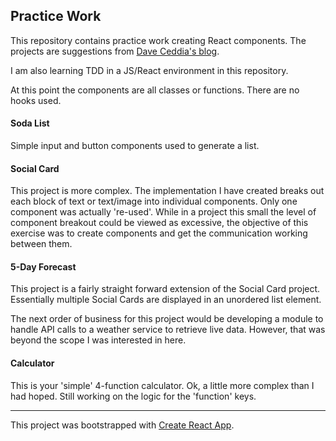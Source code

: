 ## Practice Work

This repository contains practice work creating React components.  The projects are suggestions from [Dave Ceddia's blog](https://daveceddia.com/react-practice-projects/).

I am also learning TDD in a JS/React environment in this repository.

At this point the components are all classes or functions.  There are no hooks used.

#### Soda List

Simple input and button components used to generate a list.

#### Social Card

This project is more complex.  The implementation I have created breaks out each block of text or text/image into individual components.  Only one component was actually 're-used'.  While in a project this small the level of component breakout could be viewed as excessive, the objective of this exercise was to create components and get the communication working between them.

#### 5-Day Forecast

This project is a fairly straight forward extension of the Social Card project.  Essentially multiple Social Cards are displayed in an unordered list element.

The next order of business for this project would be developing a module to handle API calls to a weather service to retrieve live data.  However, that was beyond the scope I was interested in here.

#### Calculator

This is your 'simple' 4-function calculator.  Ok, a little more complex than I had hoped.  Still working on the logic for the 'function' keys.

---   
This project was bootstrapped with [Create React App](https://github.com/facebook/create-react-app).